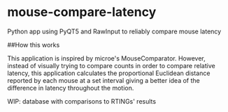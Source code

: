 # mouse-compare-latency

Python app using PyQT5 and RawInput to reliably compare mouse latency

##How this works

This application is inspired by microe's MouseComparator. However, instead of visually trying to compare counts in order to compare relative latency, this application calculates the proportional Euclidean distance reported by each mouse at a set interval giving a better idea of the difference in latency throughout the motion.

WIP: database with comparisons to RTINGs' results
